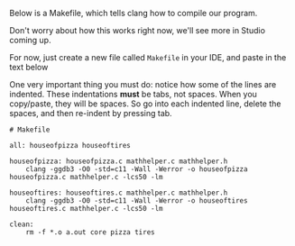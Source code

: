 Below is a Makefile, which tells clang how to compile our program.

Don't worry about how this works right now, we'll see more in Studio coming up.

For now, just create a new file called `Makefile` in your IDE, and paste in the text below

One very important thing you must do: notice how some of the lines are indented. These indentations **must** be tabs, not spaces. When you copy/paste, they will be spaces. So go into each indented line, delete the spaces, and then re-indent by pressing tab.

```nohighlight
# Makefile

all: houseofpizza houseoftires

houseofpizza: houseofpizza.c mathhelper.c mathhelper.h
	clang -ggdb3 -O0 -std=c11 -Wall -Werror -o houseofpizza houseofpizza.c mathhelper.c -lcs50 -lm

houseoftires: houseoftires.c mathhelper.c mathhelper.h
	clang -ggdb3 -O0 -std=c11 -Wall -Werror -o houseoftires houseoftires.c mathhelper.c -lcs50 -lm 

clean:
	rm -f *.o a.out core pizza tires 
```
